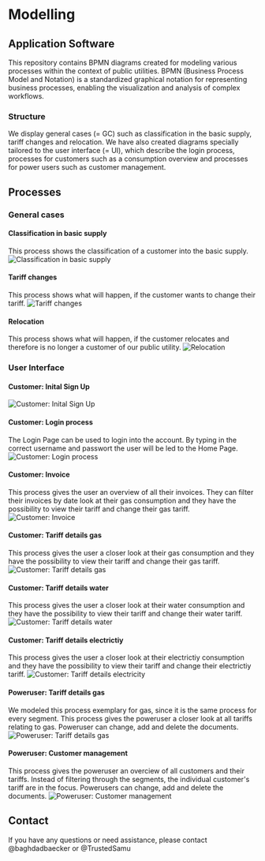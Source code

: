 # Modelling
## Application Software

This repository contains BPMN diagrams created for modeling various processes within the context of public utilities. BPMN (Business Process Model and Notation) is a standardized graphical notation for representing business processes, enabling the visualization and analysis of complex workflows. 


### Structure

We display general cases (= GC) such as classification in the basic supply, tariff changes and relocation. We have also created diagrams specially tailored to the user interface (= UI), which describe the login process, processes for customers such as a consumption overview and processes for power users such as customer management.

## Processes

### General cases

#### Classification in basic supply
This process shows the classification of a customer into the basic supply.
![Classification in basic supply](GC_Fall_in_Grundversorgung.png)

#### Tariff changes
This process shows what will happen, if the customer wants to change their tariff.
![Tariff changes](GC_Tarifwechsel)


#### Relocation
This process shows what will happen, if the customer relocates and therefore is no longer a customer of our public utility.
![Relocation](GC_Umzug.png)

### User Interface

#### Customer: Inital Sign Up

![Customer: Inital Sign Up](Sign_Up_Server_BPMN.png)

#### Customer: Login process
The Login Page can be used to login into the account. By typing in the correct username and passwort the user will be led to the Home Page.
![Customer: Login process](UI_Einlogprozess.png)

#### Customer: Invoice
This process gives the user an overview of all their invoices. They can filter their invoices by date look at their gas consumption and they have the possibility to view their tariff and change their gas tariff.
![Customer: Invoice](UI_Kunde_Rechnungen.png)

#### Customer: Tariff details gas
This process gives the user a closer look at their gas consumption and they have the possibility to view their tariff and change their gas tariff.
![Customer: Tariff details gas](UI_Kunde_Tarifdetails_GAS.png)

#### Customer: Tariff details water
This process gives the user a closer look at their water consumption and they have the possibility to view their tariff and change their water tariff.
![Customer: Tariff details water](UI_Kunde_Tarifdetails_WASSER.png)

#### Customer: Tariff details electrictiy
This process gives the user a closer look at their electrictiy consumption and they have the possibility to view their tariff and change their electrictiy tariff.
![Customer: Tariff details electricity](UI_Kunde_Vertragsdetails_STROM.png)

#### Poweruser: Tariff details gas
We modeled this process exemplary for gas, since it is the same process for every segment. This process gives the poweruser a closer look at all tariffs relating to gas. Poweruser can change, add and delete the documents.
![Poweruser: Tariff details gas](UI_Poweruser_Tarifdetails_GAS.png)

#### Poweruser: Customer management
This process gives the poweruser an overciew of all customers and their tariffs. Instead of filtering through the segments, the individual customer's tariff are in the focus. Powerusers can change, add and delete the documents.
![Poweruser: Customer management](UI_Poweruser_Kundenmanagement.png)



## Contact

If you have any questions or need assistance, please contact @baghdadbaecker or @TrustedSamu

